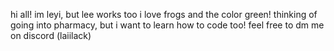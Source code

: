 hi all! im leyi, but lee works too
i love frogs and the color green!
thinking of going into pharmacy, but i want to learn how to code too!
feel free to dm me on discord (laiilack)

<!---
laiilack/laiilack is a ✨ special ✨ repository because its `README.md` (this file) appears on your GitHub profile.
You can click the Preview link to take a look at your changes.
--->
